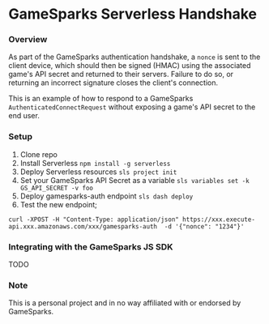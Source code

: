 GameSparks Serverless Handshake
====================

### Overview
As part of the GameSparks authentication handshake, a `nonce` is sent to the client device, which should then be signed (HMAC) using the associated game's API secret and returned to their servers. Failure to do so, or returning an incorrect signature closes the client's connection.

This is an example of how to respond to a GameSparks `AuthenticatedConnectRequest` without exposing a game's API secret to the end user.

### Setup
 1. Clone repo
 2. Install Serverless `npm install -g serverless`
 3. Deploy Serverless resources `sls project init`
 4. Set your GameSparks API Secret as a variable `sls variables set -k GS_API_SECRET -v foo`
 4. Deploy gamesparks-auth endpoint `sls dash deploy`
 5. Test the new endpoint;
```
curl -XPOST -H "Content-Type: application/json" https://xxx.execute-api.xxx.amazonaws.com/xxx/gamesparks-auth  -d '{"nonce": "1234"}'
```

### Integrating with the GameSparks JS SDK
TODO

### Note
This is a personal project and in no way affiliated with or endorsed by GameSparks.
